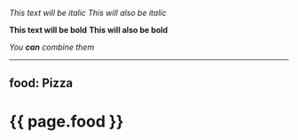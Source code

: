 *This text will be italic*
_This will also be italic_

**This text will be bold**
__This will also be bold__

_You **can** combine them_

---
food: Pizza
---

<h1>{{ page.food }}</h1>
